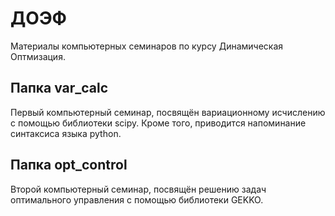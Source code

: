 # ДОЭФ
Материалы компьютерных семинаров по курсу Динамическая Оптмизация.

## Папка var_calc
Первый компьютерный семинар, посвящён вариационному исчислению с помощью библиотеки scipy. Кроме того, приводится напоминание синтаксиса языка python.

## Папка opt_control
Второй компьютерный семинар, посвящён решению задач оптимального управления с помощью библиотеки GEKKO.
